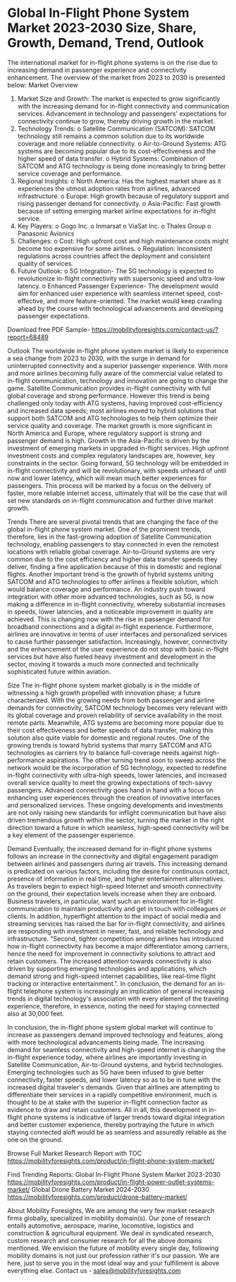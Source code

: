 # Global In-Flight Phone System Market 2023-2030 Size, Share, Growth, Demand, Trend, Outlook

The international market for in-flight phone systems is on the rise due to increasing demand in passenger experience and connectivity enhancement. The overview of the market from 2023 to 2030 is presented below:
Market Overview
1.	Market Size and Growth: The market is expected to grow significantly with the increasing demand for in-flight connectivity and communication services. Advancement in technology and passengers' expectations for connectivity continue to grow, thereby driving growth in the market.
2.	Technology Trends:
o	Satellite Communication (SATCOM): SATCOM technology still remains a common solution due to its worldwide coverage and more reliable connectivity.
o	Air-to-Ground Systems: ATG systems are becoming popular due to its cost-effectiveness and the higher speed of data transfer.
o	Hybrid Systems: Combination of SATCOM and ATG technology is being done increasingly to bring better service coverage and performance.
3.	Regional Insights:
o	North America: Has the highest market share as it experiences the utmost adoption rates from airlines, advanced infrastructure.
o	Europe: High growth because of regulatory support and rising passenger demand for connectivity.
o	Asia-Pacific: Fast growth because of setting emerging market airline expectations for in-flight service.
4.	Key Players:
o	Gogo Inc.
o	Inmarsat
o	ViaSat Inc.
o	Thales Group
o	Panasonic Avionics
5.	Challenges:
o	Cost: High upfront cost and high maintenance costs might become too expensive for some airlines.
o	Regulation: Inconsistent regulations across countries affect the deployment and consistent quality of services.
6.	Future Outlook:
o	5G Integration- The 5G technology is expected to revolutionize in-flight connectivity with supersonic speed and ultra-low latency.
o	Enhanced Passenger Experience- The development would aim for enhanced user experience with seamless internet speed, cost-effective, and more feature-oriented.
The market would keep crawling ahead by the course with technological advancements and developing passenger expectations.

Download free PDF Sample- https://mobilityforesights.com/contact-us/?report=68489

Outlook
The worldwide in-flight phone system market is likely to experience a sea change from 2023 to 2030, with the surge in demand for uninterrupted connectivity and a superior passenger experience. With more and more airlines becoming fully aware of the commercial value related to in-flight communication, technology and innovation are going to change the game. Satellite Communication provides in-flight connectivity with full global coverage and strong performance. However this trend is being challenged only today with ATG systems, having improved cost-efficiency and increased data speeds; most airlines moved to hybrid solutions that support both SATCOM and ATG technologies to help them optimize their service quality and coverage. The market growth is more significant in North America and Europe, where regulatory support is strong and passenger demand is high. Growth in the Asia-Pacific is driven by the investment of emerging markets in upgraded in-flight services. High upfront investment costs and complex regulatory landscapes are, however, key constraints in the sector. Going forward, 5G technology will be embedded in in-flight connectivity and will be revolutionary, with speeds unheard of until now and lower latency, which will mean much better experiences for passengers. This process will be marked by a focus on the delivery of faster, more reliable internet access, ultimately that will be the case that will set new standards on in-flight communication and further drive market growth.

Trends
There are several pivotal trends that are changing the face of the global in-flight phone system market. One of the prominent trends, therefore, lies in the fast-growing adoption of Satellite Communication technology, enabling passengers to stay connected in even the remotest locations with reliable global coverage. Air-to-Ground systems are very common due to the cost efficiency and higher data transfer speeds they deliver, finding a fine application because of this in domestic and regional flights. Another important trend is the growth of hybrid systems uniting SATCOM and ATG technologies to offer airlines a flexible solution, which would balance coverage and performance. An industry push toward integration with other more advanced technologies, such as 5G, is now making a difference in in-flight connectivity, whereby substantial increases in speeds, lower latencies, and a noticeable improvement in quality are achieved. This is changing now with the rise in passenger demand for broadband connections and a digital in-flight experience. Furthermore, airlines are innovative in terms of user interfaces and personalized services to cause further passenger satisfaction. Increasingly, however, connectivity and the enhancement of the user experience do not stop with basic in-flight services but have also fueled heavy investment and development in the sector, moving it towards a much more connected and technically sophisticated future within aviation.

Size
The in-flight phone system market globally is in the middle of witnessing a high growth propelled with innovation phase; a future characterized. With the growing needs from both passenger and airline demands for connectivity, SATCOM technology becomes very relevant with its global coverage and proven reliability of service availability in the most remote parts. Meanwhile, ATG systems are becoming more popular due to their cost effectiveness and better speeds of data transfer, making this solution also quite viable for domestic and regional routes. One of the growing trends is toward hybrid systems that marry SATCOM and ATG technologies as carriers try to balance full-coverage needs against high-performance aspirations. The other turning trend soon to sweep across the network would be the incorporation of 5G technology, expected to redefine in-flight connectivity with ultra-high speeds, lower latencies, and increased overall service quality to meet the growing expectations of tech-savvy passengers. Advanced connectivity goes hand in hand with a focus on enhancing user experiences through the creation of innovative interfaces and personalized services. These ongoing developments and investments are not only raising new standards for inflight communication but have also driven tremendous growth within the sector, turning the market in the right direction toward a future in which seamless, high-speed connectivity will be a key element of the passenger experience.

Demand 
Eventually, the increased demand for in-flight phone systems follows an increase in the connectivity and digital engagement paradigm between airlines and passengers during air travels. This increasing demand is predicated on various factors, including the desire for continuous contact, presence of information in real time, and higher entertainment alternatives. As travelers begin to expect high-speed Internet and smooth connectivity on the ground, their expectation levels increase when they are onboard. Business travelers, in particular, want such an environment for in-flight communication to maintain productivity and get in touch with colleagues or clients. In addition, hyperflight attention to the impact of social media and streaming services has raised the bar for in-flight connectivity, and airlines are responding with investment in newer, fast, and reliable technology and infrastructure. "Second, tighter competition among airlines has introduced how in-flight connectivity has become a major differentiator among carriers, hence the need for improvement in connectivity solutions to attract and retain customers. The increased attention towards connectivity is also driven by supporting emerging technologies and applications, which demand strong and high-speed internet capabilities, like real-time flight tracking or interactive entertainment.". In conclusion, the demand for an in-flight telephone system is increasingly an implication of general increasing trends in digital technology's association with every element of the traveling experience, therefore, in essence, noting the need for staying connected also at 30,000 feet.

In conclusion, the in-flight phone system global market will continue to increase as passengers demand improved technology and features, along with more technological advancements being made. The increasing demand for seamless connectivity and high-speed internet is changing the in-flight experience today, where airlines are importantly investing in Satellite Communication, Air-to-Ground systems, and hybrid technologies. Emerging technologies such as 5G have been infused to give better connectivity, faster speeds, and lower latency so as to be in tune with the increased digital traveler's demands. Given that airlines are attempting to differentiate their services in a rapidly competitive environment, much is thought to be at stake with the superior in-flight connection factor as evidence to draw and retain customers. All in all, this development in in-flight phone systems is indicative of larger trends toward digital integration and better customer experience, thereby portraying the future in which staying connected aloft would be as seamless and assuredly reliable as the one on the ground.

Browse Full Market Research Report with TOC https://mobilityforesights.com/product/in-flight-phone-system-market/

Find Trending Reports:
Global In-Flight Phone System Market 2023-2030
https://mobilityforesights.com/product/in-flight-power-outlet-systems-market/
Global Drone Battery Market 2024-2030
https://mobilityforesights.com/product/drone-battery-market/


About Mobility Foresights,
We are among the very few market research firms globally, specialized in mobility domain(s). Our zone of research entails automotive, aerospace, marine, locomotive, logistics and construction & agricultural equipment. We deal in syndicated research, custom research and consumer research for all the above domains mentioned.
We envision the future of mobility every single day, following mobility domains is not just our profession rather it's our passion. We are here, just to serve you in the most ideal way and your fulfillment is above everything else. Contact us -  sales@mobilityforesights.com 


